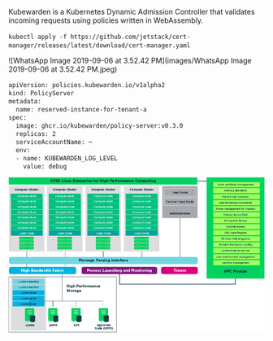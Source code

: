 Kubewarden is a Kubernetes Dynamic Admission Controller that validates incoming requests using policies written in WebAssembly. 





`kubectl apply -f https://github.com/jetstack/cert-manager/releases/latest/download/cert-manager.yaml`

![WhatsApp Image 2019-09-06 at 3.52.42 PM](images/WhatsApp Image 2019-09-06 at 3.52.42 PM.jpeg)





```
apiVersion: policies.kubewarden.io/v1alpha2
kind: PolicyServer
metadata:
  name: reserved-instance-for-tenant-a
spec:
  image: ghcr.io/kubewarden/policy-server:v0.3.0
  replicas: 2
  serviceAccountName: ~
  env:
  - name: KUBEWARDEN_LOG_LEVEL
    value: debug
```







![hpc-reference-architecture](images/hpc-reference-architecture.png)

